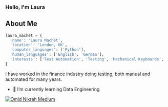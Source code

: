 ### Hello, I'm Laura

## About Me

```python
laura_machet = {
  'name': 'Laura Machet',
  'location': 'London, UK',
  'computer_languages': ['Python'],
  'human_languages': ['English', 'German'],
  'interests': ['Test Automation', 'Testing', 'Mechanical Keyboards', 'Growing Vegetables', 'Dance Music']
}
```

I have worked in the finance industry doing testing, both manual and automated for many years. 

- 🌱 I’m currently learning Data Engineering

[![Omid Nikrah Medium](https://github-readme-medium.vercel.app/?username=laura.machet)](https://medium.com/@omidnikrah)

<!--
**lmash/lmash** is a ✨ _special_ ✨ repository because its `README.md` (this file) appears on your GitHub profile.

Here are some ideas to get you started:

- 🔭 I’m currently working on ...
- 🌱 I’m currently learning ...
- 👯 I’m looking to collaborate on ...
- 🤔 I’m looking for help with ...
- 💬 Ask me about ...
- 📫 How to reach me: ...
- 😄 Pronouns: ...
- ⚡ Fun fact: ...
-->
